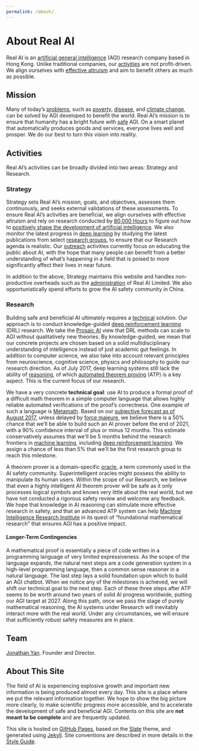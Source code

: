 ```yaml
---
permalink: /about/
---
```

# About Real AI

Real AI is an [artificial general intelligence](https://en.wikipedia.org/wiki/Artificial_general_intelligence) (AGI) research company based in Hong Kong. Unlike traditional companies, our [activities](#activities) are not profit-driven. We align ourselves with [effective altruism](http://realai.org/safety/effective-altruism/) and aim to benefit others as much as possible.

## Mission

Many of today’s [problems](https://80000hours.org/articles/cause-selection/), such as [poverty](https://80000hours.org/problem-profiles/health-in-poor-countries/), [disease](https://80000hours.org/problem-profiles/biosecurity/), and [climate change](https://80000hours.org/problem-profiles/climate-change/), can be solved by AGI developed to benefit the world. Real AI’s mission is to ensure that humanity has a bright future with [safe](http://realai.org/safety/) AGI. On a smart planet that automatically produces goods and services, everyone lives well and prosper. We do our best to turn this vision into reality.

## Activities

Real AI’s activities can be broadly divided into two areas: Strategy and Research.

### Strategy

Strategy sets Real AI’s mission, goals, and objectives, assesses them continuously, and seeks external validations of these assessments. To ensure Real AI’s activities are beneficial, we align ourselves with effective altruism and rely on research conducted by [80,000 Hours](https://80000hours.org/) to figure out how to [positively shape the development of artificial intelligence](https://80000hours.org/problem-profiles/positively-shaping-artificial-intelligence/). We also monitor the latest progress in [deep learning](https://en.wikipedia.org/wiki/Deep_learning) by studying the latest publications from select [research groups](http://realai.org/labs/), to ensure that our Research agenda is realistic. Our [outreach](http://realai.org/about/outreach/) activities currently focus on educating the public about AI, with the hope that many people can benefit from a better understanding of what’s happening in a field that is poised to more significantly affect their lives in near future.

In addition to the above, Strategy maintains this website and handles non-productive overheads such as the [administration](http://realai.org/about/admin/) of Real AI Limited. We also opportunistically spend efforts to grow the AI safety community in China. 

### Research

Building safe and beneficial AI ultimately requires a [technical](https://80000hours.org/problem-profiles/positively-shaping-artificial-intelligence/#1-technical-research) solution. Our approach is to conduct knowledge-guided [deep reinforcement learning](http://realai.org/deep-reinforcement-learning/) (DRL) research. We take the [Prosaic AI](http://realai.org/prosaic/) view that DRL methods can scale to AGI without qualitatively new theories. By knowledge-guided, we mean that our concrete projects are chosen based on a solid multidisciplinary understanding of intelligence instead of just academic gut feelings. In addition to computer science, we also take into account relevant principles from neuroscience, cognitive science, physics and philosophy to guide our research direction. As of July 2017, deep learning systems still lack the ability of [reasoning](http://realai.org/reasoning/), of which [automated theorem proving](http://realai.org/automated-theorem-proving/) (ATP) is a key aspect. This is the current focus of our research.

We have a very concrete **technical goal**: use AI to produce a formal proof of a difficult math theorem in a simple computer language that allows highly reliable automated verifications of the proof’s correctness. One example of such a language is [Metamath](http://realai.org/metamath/). Based on our [subjective forecast as of August 2017](http://realai.org/forecasts/proving-mathematical-theorems/), unless delayed by [force majeure](http://realai.org/about/risks/), we believe there is a 50% chance that we’ll be able to build such an AI prover before the end of 2021, with a 90% confidence interval of plus or minus 12 months. This estimate conservatively assumes that we'll be 5 months behind the research frontiers in [machine learning](http://realai.org/machine-learning/), including [deep reinforcement learning](http://realai.org/deep-reinforcement-learning/). We assign a chance of less than 5% that we’ll be the first research group to reach this milestone.

A theorem prover is a domain-specific [oracle](http://realai.org/safety/oracle-ai/), a term commonly used in the AI safety community. Superintelligent oracles might possess the ability to manipulate its human users. Within the scope of our Research, we believe that even a highly intelligent AI theorem prover will be safe as it only processes logical symbols and knows very little about the real world, but we have not conducted a rigorous safety review and welcome any feedback. We hope that knowledge in AI reasoning can stimulate more effective research in safety, and that an advanced ATP system can help [Machine Intelligence Research Institute](https://intelligence.org/) in its quest of “foundational mathematical research” that ensures AGI has a positive impact.

#### Longer-Term Contingencies

A mathematical proof is essentially a piece of code written in a programming language of very limited expressiveness. As the scope of the language expands, the natural next steps are a code generation system in a high-level programming language, then a common sense reasoner in a natural language. The last step lays a solid foundation upon which to build an AGI chatbot. When we notice any of the milestones is achieved, we will shift our technical goal to the next step. Each of these three steps after ATP seems to be worth around two years of solid AI progress worldwide, putting our AGI target at 2027. Along this path, once we pass the stage of purely mathematical reasoning, the AI systems under Research will inevitably interact more with the real world. Under any circumstances, we will ensure that sufficiently robust safety measures are in place.

## Team

[Jonathan Yan](https://www.linkedin.com/in/jonathan-yan-766461130/). Founder and Director.

## About This Site

The field of AI is experiencing explosive growth and important new information is being produced almost every day. This site is a place where we put the relevant information together. We hope to show the big picture more clearly, to make scientific progress more accessible, and to accelerate the development of safe and beneficial AGI. Contents on this site are **not meant to be complete** and are frequently updated.

This site is hosted on [GitHub Pages](https://pages.github.com/), based on the [Slate](https://github.com/pages-themes/slate) theme, and generated using [Jekyll](http://jekyllrb.com/). Site conventions are described in more details in the [Style Guide](http://realai.org/about/style/).

